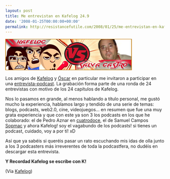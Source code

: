 ```yaml
---
layout: post
title: Me entrevistan en Kafelog 24.9
date: '2008-01-25T00:00:00+00:00'
permalink: http://resistancefutile.com/2008/01/25/me-entrevistan-en-kafelog-249/
---
```

<img src='/assets/0249.jpg' alt='Kafelog' class="centro"/>

Los amigos de <a href="http://www.kafelog.com/">Kafelog</a> y <a href="http://sferazero.com">Óscar</a> en particular me invitaron a participar en una <a href="http://www.kafelog.com/2008/01/podcast-0249/">entrevista-podcast</a>. La grabación forma parte de una ronda de 24 entrevistas con motivo de los 24 capítulos de Kafelog. 

Nos lo pasamos en grande, al menos hablando a título personal, me gustó mucho la experiencia, hablamos largo y tendido de una serie de temas: blogs, podcasts, web2.0, cine, videojuegos... en resumen que fue una muy grata experiencia y que con este ya son 3 los podcasts en los que he colaborado: el de Pedro Aznar en <a href="http://cuatrodoce.com">cuatrodoce</a>, el de Samuel Campos <a href="http://sopmacsl.com">Sopmac</a> y ahora Kafelog! soy el vagabundo de los podcasts! si tienes un podcast, cuidado, voy a por tí! xD 

Así que ya sabéis si queréis pasar un rato escuchando mis idas de olla junto a los 3 podcasters más irreverentes de toda la podcastfera, no dudéis en descargar esta entrevista.

<strong>Y Recordad Kafelog se escribe con K!</strong>

(Vía <a href="http://www.kafelog.com/2008/01/podcast-0249/">Kafelog</a>)
